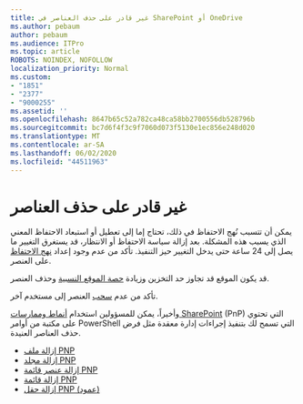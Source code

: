 ```yaml
---
title: غير قادر على حذف العناصر في SharePoint أو OneDrive
ms.author: pebaum
author: pebaum
ms.audience: ITPro
ms.topic: article
ROBOTS: NOINDEX, NOFOLLOW
localization_priority: Normal
ms.custom:
- "1851"
- "2377"
- "9000255"
ms.assetid: ''
ms.openlocfilehash: 8647b65c52a782ca48ca58bb2700556db528796b
ms.sourcegitcommit: bc7d6f4f3c9f7060d073f5130e1ec856e248d020
ms.translationtype: MT
ms.contentlocale: ar-SA
ms.lasthandoff: 06/02/2020
ms.locfileid: "44511963"
---
```

# <a name="unable-to-delete-items"></a>غير قادر على حذف العناصر

يمكن أن تتسبب نُهج الاحتفاظ في ذلك، تحتاج إما إلى تعطيل أو استبعاد الاحتفاظ المعني الذي يسبب هذه المشكلة. بعد إزالة سياسة الاحتفاظ أو الانتظار، قد يستغرق التغيير ما يصل إلى 24 ساعة حتى يدخل التغيير حيز التنفيذ. تأكد من عدم وجود إعداد [نهج الاحتفاظ](https://docs.microsoft.com/microsoft-365/compliance/retention-policies) على العنصر.

قد يكون الموقع قد تجاوز حد التخزين وزيادة [حصة الموقع النسبية](https://docs.microsoft.com/powershell/module/sharepoint-online/set-sposite?view=sharepoint-ps) وحذف العنصر.

تأكد من عدم [سحب](https://support.office.com/article/check-out-check-in-or-discard-changes-to-files-in-a-library-7e2c12a9-a874-4393-9511-1378a700f6de) العنصر إلى مستخدم آخر.

وأخيراً، يمكن للمسؤولين استخدام [أنماط وممارسات SharePoint](https://docs.microsoft.com/powershell/sharepoint/sharepoint-pnp/sharepoint-pnp-cmdlets?view=sharepoint-ps#installation) (PnP) التي تحتوي على مكتبة من أوامر PowerShell التي تسمح لك بتنفيذ إجراءات إدارة معقدة مثل فرض حذف العناصر العنيدة.
- [إزالة ملف PNP](https://docs.microsoft.com/powershell/module/sharepoint-pnp/remove-pnpfile?view=sharepoint-ps)
- [إزالة مجلد PNP](https://docs.microsoft.com/powershell/module/sharepoint-pnp/remove-pnpfolder?view=sharepoint-ps)
- [إزالة عنصر قائمة PNP](https://docs.microsoft.com/powershell/module/sharepoint-pnp/remove-pnplistitem?view=sharepoint-ps)
- [إزالة قائمة PNP](https://docs.microsoft.com/powershell/module/sharepoint-pnp/remove-pnplist?view=sharepoint-ps)
- [إزالة حقل PNP (عمود)](https://docs.microsoft.com/powershell/module/sharepoint-pnp/remove-pnpfield?view=sharepoint-ps)